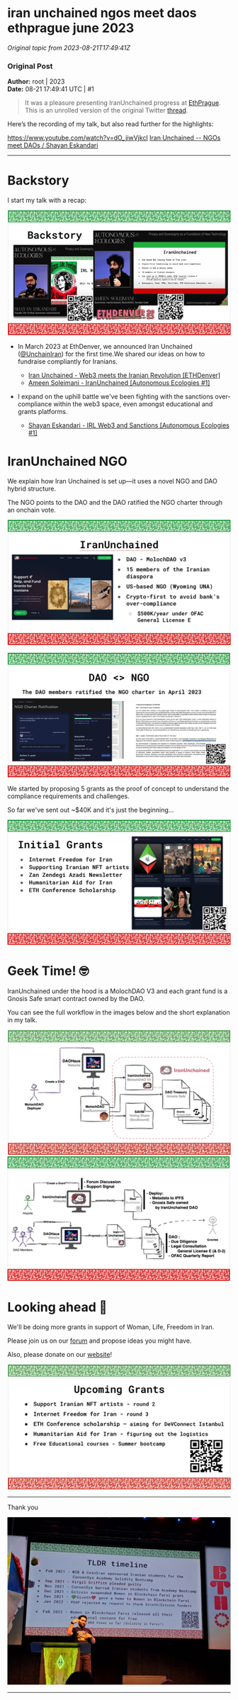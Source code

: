 # iran unchained ngos meet daos ethprague june 2023

*Original topic from 2023-08-21T17:49:41Z*

### Original Post
**Author:** root | 2023  
**Date:** 08-21 17:49:41 UTC | #1  

> It was a pleasure presenting IranUnchained progress at [EthPrague](https://ethprague.com/). This is an unrolled version of the original Twitter [thread](https://twitter.com/sbetamc/status/1670432342400180224).

Here’s the recording of my talk, but also read further for the highlights:

https://www.youtube.com/watch?v=dO_jiwVjkcI
[Iran Unchained -- NGOs meet DAOs / Shayan Eskandari](https://www.youtube.com/watch?v=dO_jiwVjkcI)

-- -

# Backstory
I start my talk with a recap:

![Screenshot 2023-06-18 at 1.48.52 AM|690x386](../attachments/1e344e655eebf1b5812e7b3a946a428e110afc4a.jpeg)

- In March 2023 at EthDenver, we announced Iran Unchained ([@UnchainIran](https://twitter.com/UnchainIran)) for the first time.We shared our ideas on how to fundraise compliantly for Iranians.
   - [Iran Unchained - Web3 meets the Iranian Revolution [ETHDenver]](https://www.youtube.com/watch?v=x0Gkae0MyG4)
   - [Ameen Soleimani - IranUnchained [Autonomous Ecologies #1]](https://www.youtube.com/watch?v=gKl941HbmPM)
 
- I expand on the uphill battle we've been fighting with the sanctions over-compliance within the web3 space, even amongst educational and grants platforms.
   - [Shayan Eskandari - IRL Web3 and Sanctions [Autonomous Ecologies #1]](https://www.youtube.com/watch?v=G2_MJtbSe1s)



# IranUnchained NGO


We explain how Iran Unchained is set up—it uses a novel NGO and DAO hybrid structure.

The NGO points to the DAO and the DAO ratified the NGO charter through an onchain vote.


![Screenshot 2023-06-18 at 1.49.32 AM|690x387, 75%](../attachments/2f7891b28cf755b0ce8e5785f91efbc2f00b2e3b.jpeg)

![Screenshot 2023-06-18 at 2.57.08 PM|690x385, 75%](../attachments/85ddd8553d7558b660359d52f79cc05d75fca645.jpeg)



We started by proposing 5 grants as the proof of concept to understand the compliance requirements and challenges.

So far we've sent out ~$40K and it's just the beginning...

![Screenshot 2023-06-18 at 2.05.51 AM|690x386](../attachments/271c91dfb1f7244a8e703cf0d8d4f7f04692dd27.jpeg)

# Geek Time! 🤓

IranUnchained under the hood is a MolochDAO V3 and each grant fund is a Gnosis Safe smart contract owned by the DAO.

You can see the full workflow in the images below and the short explanation in my talk.


![Screenshot 2023-06-18 at 2.33.31 AM|690x386](../attachments/7ef9f5bc6e06a50387493cc373441b1743765d73.png)
![Screenshot 2023-06-18 at 2.33.39 AM|690x386](../attachments/9ab257ade7c354957b19b69d8dfc18ffb57d2f19.jpeg)

# Looking ahead 👀

We'll be doing more grants in support of Woman, Life, Freedom in Iran.

Please join us on our [forum](https://forum.iranunchained.com/) and propose ideas you might have.

Also, please donate on our [website](https://iranunchained.com)!

![Screenshot 2023-06-18 at 2.38.53 AM|690x385](../attachments/84e9ae8d39d493536eaa3b81bde4656ee05445b5.png)

------


Thank you

![shayan_ethprague|666x500, 100%](../attachments/1215d2d8c6e1920b0ac2a0988e71e1739ad5f8b8.jpeg)

---

